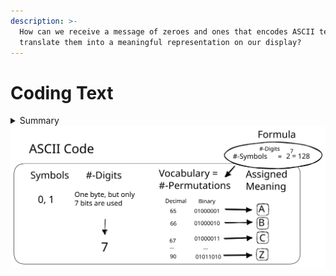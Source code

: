 ```yaml
---
description: >-
  How can we receive a message of zeroes and ones that encodes ASCII text and
  translate them into a meaningful representation on our display?
---
```


# Coding Text

<details>

<summary>Summary</summary>

In this lesson, you'll learn:

* ...
* ...

This lesson is relevant for [Exercise 6: Text Messages](https://winf-hsos.github.io/lifi-exercises/exercises/06\_exercise\_text\_messages.pdf).

</details>

<img src="../../.gitbook/assets/file.excalidraw.svg" alt="The schema of the ASCII code system." class="gitbook-drawing">
